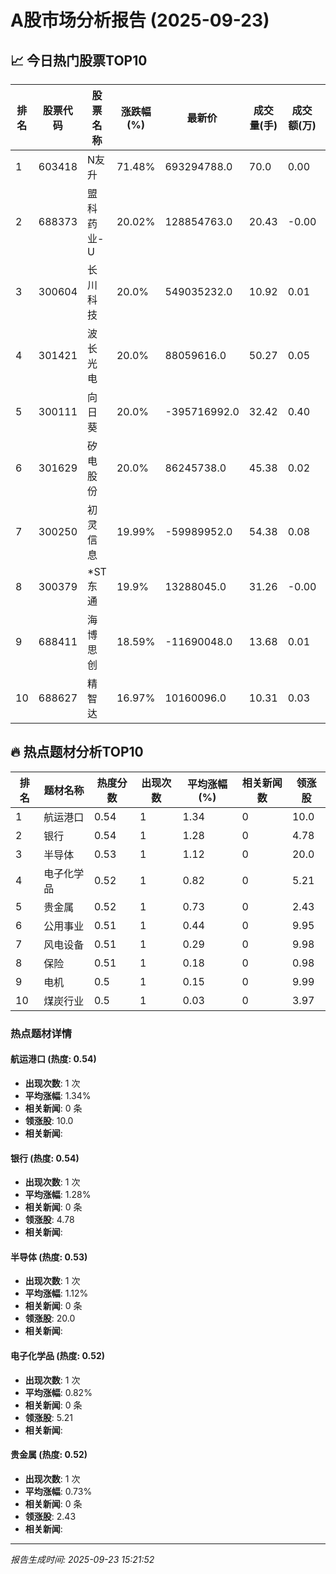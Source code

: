 # A股市场分析报告 (2025-09-23)

## 📈 今日热门股票TOP10

| 排名 | 股票代码 | 股票名称 | 涨跌幅(%) | 最新价 | 成交量(手) | 成交额(万) | 市盈率 | 市值(亿) |
|------|----------|----------|-----------|--------|------------|------------|--------|----------|
| 1 | 603418 | N友升 | 71.48% | 693294788.0 | 70.0 | 0.00 | 78.8 | 0.00 |
| 2 | 688373 | 盟科药业-U | 20.02% | 128854763.0 | 20.43 | -0.00 | 8.46 | 0.00 |
| 3 | 300604 | 长川科技 | 20.0% | 549035232.0 | 10.92 | 0.01 | 77.88 | 0.00 |
| 4 | 301421 | 波长光电 | 20.0% | 88059616.0 | 50.27 | 0.05 | 105.0 | -0.00 |
| 5 | 300111 | 向日葵 | 20.0% | -395716992.0 | 32.42 | 0.40 | 6.0 | -0.00 |
| 6 | 301629 | 矽电股份 | 20.0% | 86245738.0 | 45.38 | 0.02 | 182.68 | -0.00 |
| 7 | 300250 | 初灵信息 | 19.99% | -59989952.0 | 54.38 | 0.08 | 23.37 | 0.00 |
| 8 | 300379 | *ST东通 | 19.9% | 13288045.0 | 31.26 | -0.00 | 2.02 | 0.00 |
| 9 | 688411 | 海博思创 | 18.59% | -11690048.0 | 13.68 | 0.01 | 223.0 | 0.00 |
| 10 | 688627 | 精智达 | 16.97% | 10160096.0 | 10.31 | 0.03 | 164.01 | -0.00 |

## 🔥 热点题材分析TOP10

| 排名 | 题材名称 | 热度分数 | 出现次数 | 平均涨幅(%) | 相关新闻数 | 领涨股 |
|------|----------|----------|----------|-------------|------------|--------|
| 1 | 航运港口 | 0.54 | 1 | 1.34 | 0 | 10.0 |
| 2 | 银行 | 0.54 | 1 | 1.28 | 0 | 4.78 |
| 3 | 半导体 | 0.53 | 1 | 1.12 | 0 | 20.0 |
| 4 | 电子化学品 | 0.52 | 1 | 0.82 | 0 | 5.21 |
| 5 | 贵金属 | 0.52 | 1 | 0.73 | 0 | 2.43 |
| 6 | 公用事业 | 0.51 | 1 | 0.44 | 0 | 9.95 |
| 7 | 风电设备 | 0.51 | 1 | 0.29 | 0 | 9.98 |
| 8 | 保险 | 0.51 | 1 | 0.18 | 0 | 0.98 |
| 9 | 电机 | 0.5 | 1 | 0.15 | 0 | 9.99 |
| 10 | 煤炭行业 | 0.5 | 1 | 0.03 | 0 | 3.97 |

### 热点题材详情


#### 航运港口 (热度: 0.54)
- **出现次数**: 1 次
- **平均涨幅**: 1.34%
- **相关新闻**: 0 条
- **领涨股**: 10.0
- **相关新闻**:

#### 银行 (热度: 0.54)
- **出现次数**: 1 次
- **平均涨幅**: 1.28%
- **相关新闻**: 0 条
- **领涨股**: 4.78
- **相关新闻**:

#### 半导体 (热度: 0.53)
- **出现次数**: 1 次
- **平均涨幅**: 1.12%
- **相关新闻**: 0 条
- **领涨股**: 20.0
- **相关新闻**:

#### 电子化学品 (热度: 0.52)
- **出现次数**: 1 次
- **平均涨幅**: 0.82%
- **相关新闻**: 0 条
- **领涨股**: 5.21
- **相关新闻**:

#### 贵金属 (热度: 0.52)
- **出现次数**: 1 次
- **平均涨幅**: 0.73%
- **相关新闻**: 0 条
- **领涨股**: 2.43
- **相关新闻**:

---
*报告生成时间: 2025-09-23 15:21:52*
